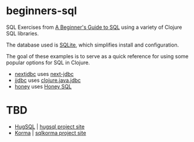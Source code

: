 # beginners-sql
SQL Exercises from [A Beginner's Guide to SQL](https://www.sohamkamani.com/blog/2016/07/07/a-beginners-guide-to-sql/) using a variety of Clojure SQL libraries.

The database used is [SQLite](https://sqlite.org/index.html), which simplifies install and configuration.

The goal of these examples is to serve as a quick reference for using some popular options for SQL in Clojure.

* [nextjdbc](https://github.com/mchampine/beginners-sql/tree/master/nextjdbc) uses [next-jdbc](https://github.com/seancorfield/next-jdbc)
* [jjdbc](https://github.com/mchampine/beginners-sql/tree/master/jjdbc) uses [clojure.java.jdbc](https://github.com/clojure/java.jdbc)
* [honey](https://github.com/mchampine/beginners-sql/tree/master/honey) uses [Honey SQL](https://github.com/seancorfield/honeysql)

# TBD
* [HugSQL](https://github.com/layerware/hugsql) | [hugsql project site](https://www.hugsql.org/)
* [Korma](https://github.com/korma/Korma) | [sqlkorma project site](https://sqlkorma.com)
